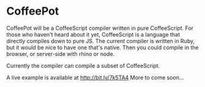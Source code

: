 # CoffeePot

CoffeePot will be a CoffeeScript compiler written in pure CoffeeScript.  For those who haven't heard about it yet, CoffeeScript is a language that directly compiles down to pure JS.  The current compiler is written in Ruby, but it would be nice to have one that's native.  Then you could compile in the browser, or server-side with rhino or node.

Currently the compiler can compile a subset of CoffeeScript.

A live example is available at <http://bit.ly/7k5TA4>
More to come soon...